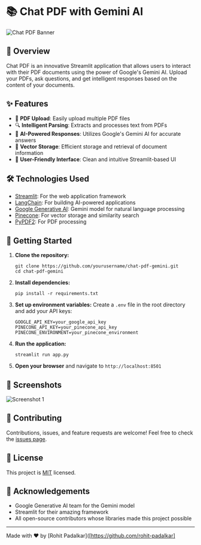 # 📚 Chat PDF with Gemini AI

![Chat PDF Banner](https://your-image-url-here.com/banner.png)

## 🌟 Overview

Chat PDF is an innovative Streamlit application that allows users to interact with their PDF documents using the power of Google's Gemini AI. Upload your PDFs, ask questions, and get intelligent responses based on the content of your documents.

## ✨ Features

- 📁 **PDF Upload**: Easily upload multiple PDF files
- 🔍 **Intelligent Parsing**: Extracts and processes text from PDFs
- 🧠 **AI-Powered Responses**: Utilizes Google's Gemini AI for accurate answers
- 💾 **Vector Storage**: Efficient storage and retrieval of document information
- 🎨 **User-Friendly Interface**: Clean and intuitive Streamlit-based UI

## 🛠️ Technologies Used

- [Streamlit](https://streamlit.io/): For the web application framework
- [LangChain](https://python.langchain.com/): For building AI-powered applications
- [Google Generative AI](https://ai.google/): Gemini model for natural language processing
- [Pinecone](https://www.pinecone.io/): For vector storage and similarity search
- [PyPDF2](https://pypdf2.readthedocs.io/): For PDF processing

## 🚀 Getting Started

1. **Clone the repository:**

   ```
   git clone https://github.com/yourusername/chat-pdf-gemini.git
   cd chat-pdf-gemini
   ```

2. **Install dependencies:**

   ```
   pip install -r requirements.txt
   ```

3. **Set up environment variables:**
   Create a `.env` file in the root directory and add your API keys:

   ```
   GOOGLE_API_KEY=your_google_api_key
   PINECONE_API_KEY=your_pinecone_api_key
   PINECONE_ENVIRONMENT=your_pinecone_environment
   ```

4. **Run the application:**

   ```
   streamlit run app.py
   ```

5. **Open your browser** and navigate to `http://localhost:8501`

## 📸 Screenshots

![Screenshot 1](https://drive.google.com/drive/u/3/folders/1bqpjB-TAfBGkrEJqOx3gZWqFf_6oq-Ap)



## 🤝 Contributing

Contributions, issues, and feature requests are welcome! Feel free to check the [issues page](https://github.com/yourusername/chat-pdf-gemini/issues).

## 📝 License

This project is [MIT](https://choosealicense.com/licenses/mit/) licensed.

## 👏 Acknowledgements

- Google Generative AI team for the Gemini model
- Streamlit for their amazing framework
- All open-source contributors whose libraries made this project possible

---

Made with ❤️ by [Rohit Padalkar]([https://github.com/rohit-padalkar]

